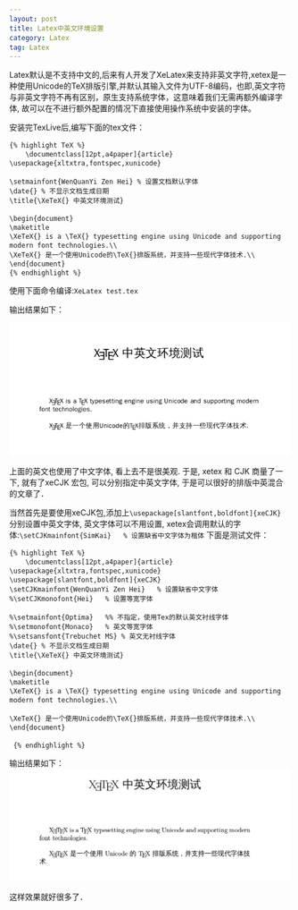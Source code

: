 ```yaml
---
layout: post
title: Latex中英文环境设置
category: Latex
tag: Latex
---
```


Latex默认是不支持中文的,后来有人开发了XeLatex来支持非英文字符,xetex是一种使用Unicode的TeX排版引擎,并默认其输入文件为UTF-8编码，也即,英文字符与非英文字符不再有区别，原生支持系统字体，这意味着我们无需再额外编译字体, 故可以在不进行额外配置的情况下直接使用操作系统中安装的字体。

安装完TexLive后,编写下面的tex文件：

	{% highlight TeX %}
		\documentclass[12pt,a4paper]{article}
	\usepackage{xltxtra,fontspec,xunicode}

	\setmainfont{WenQuanYi Zen Hei} % 设置文档默认字体
	\date{} % 不显示文档生成日期
	\title{\XeTeX{} 中英文环境测试}

	\begin{document}
	\maketitle
	\XeTeX{} is a \TeX{} typesetting engine using Unicode and supporting modern font technologies.\\
	\XeTeX{} 是一个使用Unicode的\TeX{}排版系统，并支持一些现代字体技术.\\
	\end{document}
	{% endhighlight %}

使用下面命令编译:`XeLatex test.tex`

输出结果如下：

![](/images/latex1.png)

上面的英文也使用了中文字体, 看上去不是很美观. 于是, xetex 和 CJK 商量了一下, 就有了xeCJK 宏包, 可以分别指定中英文字体, 于是可以很好的排版中英混合的文章了．

当然首先是要使用xeCJK包,添加上`\usepackage[slantfont,boldfont]{xeCJK}`
分别设置中英文字体, 英文字体可以不用设置, xetex会调用默认的字体:`\setCJKmainfont{SimKai}   % 设置缺省中文字体为楷体`
下面是测试文件：

	{% highlight TeX %}
		\documentclass[12pt,a4paper]{article}
	\usepackage{xltxtra,fontspec,xunicode}
	\usepackage[slantfont,boldfont]{xeCJK}
	\setCJKmainfont{WenQuanYi Zen Hei}   % 设置缺省中文字体
	%\setCJKmonofont{Hei}   % 设置等宽字体

	%\setmainfont{Optima}   %% 不指定，使用Tex的默认英文衬线字体
	%\setmonofont{Monaco}   % 英文等宽字体
	%\setsansfont{Trebuchet MS} % 英文无衬线字体
	\date{} % 不显示文档生成日期
	\title{\XeTeX{} 中英文环境测试}

	\begin{document}
	\maketitle
	\XeTeX{} is a \TeX{} typesetting engine using Unicode and supporting modern font technologies.\\

	\XeTeX{} 是一个使用Unicode的\TeX{}排版系统，并支持一些现代字体技术.\\
	\end{document}

	 {% endhighlight %}

输出结果如下：
![](/images/latex2.png)

这样效果就好很多了．

